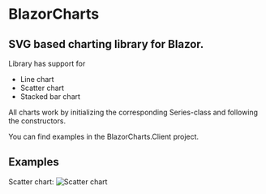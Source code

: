 # BlazorCharts
## SVG based charting library for Blazor.
Library has support for
- Line chart
- Scatter chart
- Stacked bar chart

All charts work by initializing the corresponding Series-class and following the constructors.

You can find examples in the BlazorCharts.Client project.

## Examples
Scatter chart:
  ![Scatter chart](.scatterchart.PNG)

